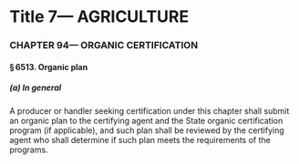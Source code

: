 
# Title 7— AGRICULTURE
### CHAPTER 94— ORGANIC CERTIFICATION
#### § 6513. Organic plan
##### (a) In general

A producer or handler seeking certification under this chapter shall submit an organic plan to the certifying agent and the State organic certification program (if applicable), and such plan shall be reviewed by the certifying agent who shall determine if such plan meets the requirements of the programs.

